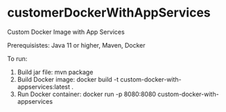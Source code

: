# customerDockerWithAppServices
Custom Docker Image with App Services

Prerequisistes:
Java 11 or higher, 
Maven, 
Docker

To run:
1. Build jar file: mvn package
2. Build Docker image: docker build -t custom-docker-with-appservices:latest .
3. Run Docker container: docker run -p 8080:8080 custom-docker-with-appservices

